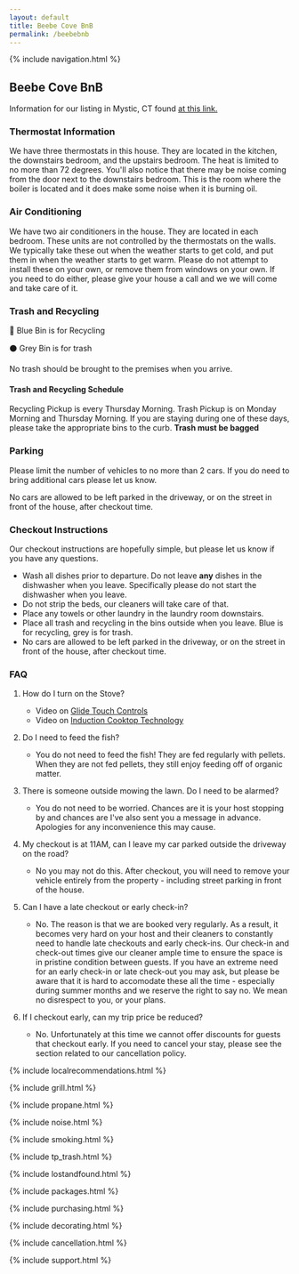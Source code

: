 ```yaml
---
layout: default
title: Beebe Cove BnB
permalink: /beebebnb
---
```


{% include navigation.html %}

## Beebe Cove BnB

Information for our listing in Mystic, CT found [at this link.](https://www.airbnb.com/h/beebebnb)

### Thermostat Information

We have three thermostats in this house. They are located in the kitchen, the downstairs bedroom, and the upstairs bedroom. The heat is limited to no more than 72 degrees. You'll also notice that there may be noise coming from the door next to the downstairs bedroom. This is the room where the boiler is located and it does make some noise when it is burning oil.

### Air Conditioning

We have two air conditioners in the house. They are located in each bedroom. These units are not controlled by the thermostats on the walls. We typically take these out when the weather starts to get cold, and put them in when the weather starts to get warm. Please do not attempt to install these on your own, or remove them from windows on your own. If you need to do either, please give your house a call and we we will come and take care of it.

### Trash and Recycling

🔵 Blue Bin is for Recycling

⚫ Grey Bin is for trash

No trash should be brought to the premises when you arrive.

#### Trash and Recycling Schedule

Recycling Pickup is every Thursday Morning. Trash Pickup is on Monday Morning and Thursday Morning. If you are staying during one of these days, please take the appropriate bins to the curb. **Trash must be bagged**

### Parking

Please limit the number of vehicles to no more than 2 cars. If you do need to bring additional cars please let us know.

No cars are allowed to be left parked in the driveway, or on the street in front of the house, after checkout time.

### Checkout Instructions

Our checkout instructions are hopefully simple, but please let us know if you have any questions. 

* Wash all dishes prior to departure. Do not leave **any** dishes in the dishwasher when you leave. Specifically please do not start the dishwasher when you leave. 
* Do not strip the beds, our cleaners will take care of that. 
* Place any towels or other laundry in the laundry room downstairs.
* Place all trash and recycling in the bins outside when you leave. Blue is for recycling, grey is for trash.
* No cars are allowed to be left parked in the driveway, or on the street in front of the house, after checkout time.

### FAQ

1. How do I turn on the Stove?

   - Video on [Glide Touch Controls](https://www.youtube.com/embed/Lj3tS_uROFc?rel=0)
   - Video on [Induction Cooktop Technology](https://www.youtube.com/embed/7Q20zZJAwD4?rel=0)

2. Do I need to feed the fish?

   - You do not need to feed the fish! They are fed regularly with pellets. When they are not fed pellets, they still enjoy feeding off of organic matter.

3. There is someone outside mowing the lawn. Do I need to be alarmed?

   - You do not need to be worried. Chances are it is your host stopping by and chances are I've also sent you a message in advance. Apologies for any inconvenience this may cause.

4. My checkout is at 11AM, can I leave my car parked outside the driveway on the road?

   - No you may not do this. After checkout, you will need to remove your vehicle entirely from the property - including street parking in front of the house.

5. Can I have a late checkout or early check-in?

   - No. The reason is that we are booked very regularly. As a result, it becomes very hard on your host and their cleaners to constantly need to handle late checkouts and early check-ins. Our check-in and check-out times give our cleaner ample time to ensure the space is in pristine condition between guests. If you have an extreme need for an early check-in or late check-out you may ask, but please be aware that it is hard to accomodate these all the time - especially during summer months and we reserve the right to say no. We mean no disrespect to you, or your plans.

6. If I checkout early, can my trip price be reduced?
   - No. Unfortunately at this time we cannot offer discounts for guests that checkout early. If you need to cancel your stay, please see the section related to our cancellation policy.

{% include localrecommendations.html %}

{% include grill.html %}

{% include propane.html %}

{% include noise.html %}

{% include smoking.html %}

{% include tp_trash.html %}

{% include lostandfound.html %}

{% include packages.html %}

{% include purchasing.html %}

{% include decorating.html %}

{% include cancellation.html %}

{% include support.html %}
